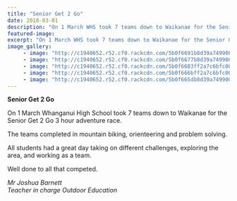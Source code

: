 ```yaml
---
title: "Senior Get 2 Go"
date: 2018-03-01
description: "On 1 March WHS took 7 teams down to Waikanae for the Senior Get 2 Go 3 hour adventure race..."
featured-image: 
excerpt: "On 1 March WHS took 7 teams down to Waikanae for the Senior Get 2 Go 3 hour adventure race."
image_gallery:
     - image: "http://c1940652.r52.cf0.rackcdn.com/5b0f6691b8d39a7499002131/at-bikes.gif"
     - image: "http://c1940652.r52.cf0.rackcdn.com/5b0f6677b8d39a749900212f/4-girls-other.2gif.gif"
     - image: "http://c1940652.r52.cf0.rackcdn.com/5b0f6683ff2a7c6bfc0020e1/4-girls-other.gif"
     - image: "http://c1940652.r52.cf0.rackcdn.com/5b0f666bff2a7c6bfc0020df/4-girls.gif"
     - image: "http://c1940652.r52.cf0.rackcdn.com/5b0f665db8d39a749900212d/3-boys.gif"
---
```


<p><strong>Senior Get 2 Go&nbsp;</strong></p>
<p>On 1&nbsp;March Whanganui High School took 7 teams down to Waikanae for the Senior Get 2 Go 3 hour adventure race.</p>
<p>The teams completed in mountain biking, orienteering and problem solving.</p>
<p>All students had a great day taking on different challenges, exploring the area, and working as a team.</p>
<p>Well done to all that competed.</p>
<p><em>Mr Joshua Barnett</em><br /><em>Teacher in charge Outdoor Education</em></p>

